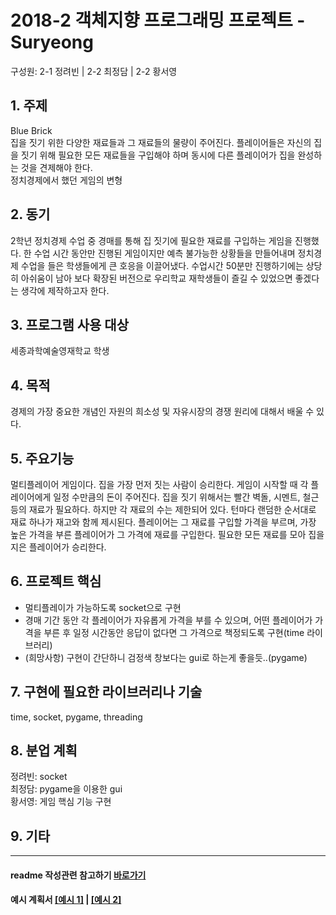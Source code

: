 ﻿# 2018-2 객체지향 프로그래밍 프로젝트 - Suryeong
구성원: 2-1 정려빈 | 2-2 최정담 | 2-2 황서영
 
## 1. 주제
Blue Brick   
집을 짓기 위한 다양한 재료들과 그 재료들의 물량이 주어진다. 플레이어들은 자신의 집을 짓기 위해 필요한 모든 재료들을 구입해야 하며 동시에 다른 플레이어가 집을 완성하는 것을 견제해야 한다.   
정치경제에서 했던 게임의 변형

## 2. 동기
2학년 정치경제 수업 중 경매를 통해 집 짓기에 필요한 재료를 구입하는 게임을 진행했다. 한 수업 시간 동안만 진행된 게임이지만 예측 불가능한 상황들을 만들어내며 정치경제 수업을 들은 학생들에게 큰 호응을 이끌어냈다. 수업시간 50분만 진행하기에는 상당히 아쉬움이 남아 보다 확장된 버전으로 우리학교 재학생들이 즐길 수 있었으면 좋겠다는 생각에 제작하고자 한다.

## 3. 프로그램 사용 대상
세종과학예술영재학교 학생

## 4. 목적
경제의 가장 중요한 개념인 자원의 희소성 및 자유시장의 경쟁 원리에 대해서 배울 수 있다.

## 5. 주요기능
멀티플레이어 게임이다. 집을 가장 먼저 짓는 사람이 승리한다. 게임이 시작할 때 각 플레이어에게 일정 수만큼의 돈이 주어진다. 집을 짓기 위해서는 빨간 벽돌, 시멘트, 철근 등의 재료가 필요하다. 하지만 각 재료의 수는 제한되어 있다. 턴마다 랜덤한 순서대로 재료 하나가 재고와 함께 제시된다. 플레이어는 그 재료를 구입할 가격을 부르며, 가장 높은 가격을 부른 플레이어가 그 가격에 재료를 구입한다. 필요한 모든 재료를 모아 집을 지은 플레이어가 승리한다.

## 6. 프로젝트 핵심
- 멀티플레이가 가능하도록 socket으로 구현
- 경매 기간 동안 각 플레이어가 자유롭게 가격을 부를 수 있으며, 어떤 플레이어가 가격을 부른 후 일정 시간동안 응답이 없다면 그 가격으로 책정되도록 구현(time 라이브러리)
- (희망사항) 구현이 간단하니 검정색 창보다는 gui로 하는게 좋을듯..(pygame)

## 7. 구현에 필요한 라이브러리나 기술
time, socket, pygame, threading

## 8. **분업 계획**
정려빈: socket   
최정담: pygame을 이용한 gui   
황서영: 게임 핵심 기능 구현   

## 9. 기타

<hr>

#### readme 작성관련 참고하기 [바로가기](https://heropy.blog/2017/09/30/markdown/)

#### 예시 계획서 [[예시 1]](https://docs.google.com/document/d/1hcuGhTtmiTUxuBtr3O6ffrSMahKNhEj33woE02V-84U/edit?usp=sharing) | [[예시 2]](https://docs.google.com/document/d/1FmxTZvmrroOW4uZ34Xfyyk9ejrQNx6gtsB6k7zOvHYE/edit?usp=sharing)


